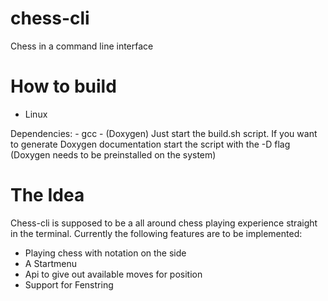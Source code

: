 # chess-cli
Chess in a command line interface

# How to build
- Linux

Dependencies:
    - gcc
    - (Doxygen)
Just start the build.sh script. If you want to generate Doxygen documentation
start the script with the -D flag (Doxygen needs to be preinstalled on the system)

# The Idea
Chess-cli is supposed to be a all around chess playing experience
straight in the terminal. Currently the following features are to be
implemented:

- Playing chess with notation on the side
- A Startmenu
- Api to give out available moves for position
- Support for Fenstring
